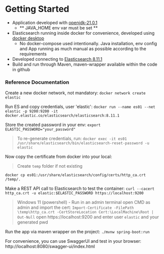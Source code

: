 # Getting Started

* Application developed with [openjdk-21.0.1](https://jdk.java.net/21/)
  * ** JAVA_HOME env var must be set **
* Elasticsearch running inside docker for convenience, developed using [docker desktop](https://www.docker.com/products/docker-desktop/)
  * No docker-compose used intentionally. Java installation, env config and App running as much manual as possible according to the requirements
* Developed connecting to [Elasticsearch 8.11.1](https://www.elastic.co/guide/en/elasticsearch/reference/current/release-notes-8.11.1.html)
* Build and run through Maven, maven-wrapper available within the code in github

### Reference Documentation
Create a new docker network, not mandatory:
```docker network create elastic```

Run ES and copy credentials, user 'elastic': 
```docker run --name es01 --net elastic -p 9200:9200 -it docker.elastic.co/elasticsearch/elasticsearch:8.11.1```

Store the created password in your env:
```export ELASTIC_PASSWORD="your_password"```

> To re-generate credentials, run:
```docker exec -it es01 /usr/share/elasticsearch/bin/elasticsearch-reset-password -u elastic```

Now copy the certificate from docker into your local:
> Create `temp` folder if not existing

```docker cp es01:/usr/share/elasticsearch/config/certs/http_ca.crt /temp/.```

Make a REST API call to Elasticsearch to test the container:
```curl --cacert http_ca.crt -u elastic:$ELASTIC_PASSWORD https://localhost:9200```

> Windows 11 (powershell) - Run in an admin terminal
> open CMD as admin and import the cert: ```Import-Certificate -FilePath \temp\http_ca.crt -CertStoreLocation Cert:\LocalMachine\Root | Out-Null```
> open https://localhost:9200 and enter user `elastic` and your generated pwd

Run the app via maven wrapper on the project:
```./mvnw spring-boot:run```

For convenience, you can use SwaggerUI and test in your browser:
http://localhost:8080/swagger-ui/index.html
